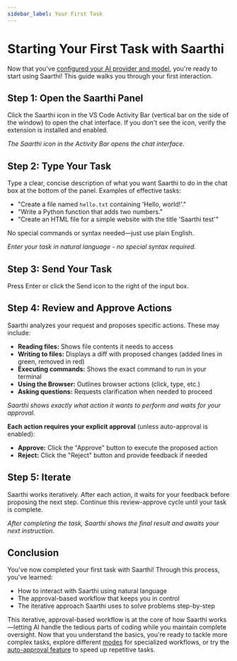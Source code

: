 ```yaml
---
sidebar_label: Your First Task
---
```

<!--  import SaarthiIcon from '@site/src/components/SaarthiIcon'; -->

# Starting Your First Task with Saarthi

Now that you've [configured your AI provider and model](connecting-api-provider.md), you're ready to start using Saarthi! This guide walks you through your first interaction.

## Step 1: Open the Saarthi Panel

Click the Saarthi icon in the VS Code Activity Bar (vertical bar on the side of the window) to open the chat interface. If you don't see the icon, verify the extension is installed and enabled.

*The Saarthi icon in the Activity Bar opens the chat interface.*

## Step 2: Type Your Task

Type a clear, concise description of what you want Saarthi to do in the chat box at the bottom of the panel. Examples of effective tasks:

* "Create a file named `hello.txt` containing 'Hello, world!'."
* "Write a Python function that adds two numbers."
* "Create an HTML file for a simple website with the title 'Saarthi test'"

No special commands or syntax needed—just use plain English.

*Enter your task in natural language - no special syntax required.*

## Step 3: Send Your Task

Press Enter or click the Send icon to the right of the input box.

## Step 4: Review and Approve Actions

Saarthi analyzes your request and proposes specific actions. These may include:

* **Reading files:** Shows file contents it needs to access
* **Writing to files:** Displays a diff with proposed changes (added lines in green, removed in red)
* **Executing commands:** Shows the exact command to run in your terminal
* **Using the Browser:** Outlines browser actions (click, type, etc.)
* **Asking questions:** Requests clarification when needed to proceed

*Saarthi shows exactly what action it wants to perform and waits for your approval.*

**Each action requires your explicit approval** (unless auto-approval is enabled):

* **Approve:** Click the "Approve" button to execute the proposed action
* **Reject:** Click the "Reject" button and provide feedback if needed

## Step 5: Iterate

Saarthi works iteratively. After each action, it waits for your feedback before proposing the next step. Continue this review-approve cycle until your task is complete.

*After completing the task, Saarthi shows the final result and awaits your next instruction.*

## Conclusion

You've now completed your first task with Saarthi! Through this process, you've learned:

* How to interact with Saarthi using natural language
* The approval-based workflow that keeps you in control
* The iterative approach Saarthi uses to solve problems step-by-step

This iterative, approval-based workflow is at the core of how Saarthi works—letting AI handle the tedious parts of coding while you maintain complete oversight. Now that you understand the basics, you're ready to tackle more complex tasks, explore different [modes](../basic-usage/using-modes) for specialized workflows, or try the [auto-approval feature](../features/auto-approving-actions) to speed up repetitive tasks.
